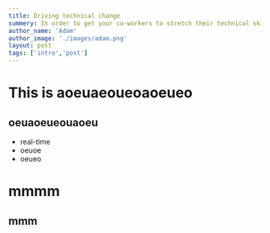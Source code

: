 ```yaml
---
title: Driving technical change
summery: In order to get your co-workers to stretch their technical skills, you’ll have to stretch your soft skills. This post will help you make that stretch without compromising your resistance to playing politics. You can overcome resistance (however illogical) in a logical way.  ..
author_name: 'Adam'
author_image: './images/adam.png'
layout: post
tags: ['intro','post']
---
```


# This is aoeuaeoueoaoeueo

## oeuaoeueouaoeu

* real-time
* oeuoe
* oeueo

mmmm
====

mmm
---


